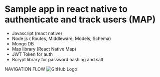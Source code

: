 # Sample app in react native to authenticate and track users (MAP)

- Javascript (react native)
- Node js ( Routes, Middleware, Models, Schema)
- Mongo DB
- Map library (React Native Map)
- JWT Token for auth
- Bcrypt library for password hashing and salt

NAVIGATION FLOW
![GitHub Logo](/src/img/NavFlow.png)
